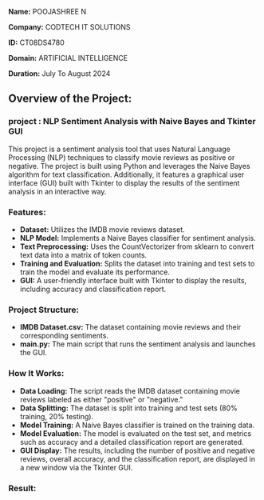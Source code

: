 **Name:** POOJASHREE N

**Company:** CODTECH IT SOLUTIONS

**ID:** CT08DS4780

**Domain:** ARTIFICIAL INTELLIGENCE

**Duration:** July To August 2024


## Overview of the Project:

### project : NLP Sentiment Analysis with Naive Bayes and Tkinter GUI

This project is a sentiment analysis tool that uses Natural Language Processing (NLP) techniques to classify movie reviews as positive or negative. The project is built using Python and leverages the Naive Bayes algorithm for text classification. Additionally, it features a graphical user interface (GUI) built with Tkinter to display the results of the sentiment analysis in an interactive way.

### Features:

 - **Dataset:** Utilizes the IMDB movie reviews dataset.
 - **NLP Model:** Implements a Naive Bayes classifier for sentiment analysis.
 - **Text Preprocessing:** Uses the CountVectorizer from sklearn to convert text data into a matrix of token counts.
 - **Training and Evaluation:** Splits the dataset into training and test sets to train the model and evaluate its performance.
 - **GUI:** A user-friendly interface built with Tkinter to display the results, including accuracy and classification report.

### Project Structure:
- **IMDB Dataset.csv:** The dataset containing movie reviews and their corresponding sentiments.
- **main.py:** The main script that runs the sentiment analysis and launches the GUI.

### How It Works:

- **Data Loading:** The script reads the IMDB dataset containing movie reviews labeled as either "positive" or "negative."
- **Data Splitting:** The dataset is split into training and test sets (80% training, 20% testing).
- **Model Training:** A Naive Bayes classifier is trained on the training data.
- **Model Evaluation:** The model is evaluated on the test set, and metrics such as accuracy and a detailed classification report are generated.
- **GUI Display:** The results, including the number of positive and negative reviews, overall accuracy, and the classification report, are displayed in a new window via the Tkinter GUI.

### Result:
